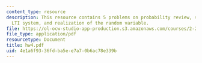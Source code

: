 ```yaml
---
content_type: resource
description: This resource contains 5 problems on probability review, stationary process,
  LTI system, and realization of the random variable.
file: https://ol-ocw-studio-app-production.s3.amazonaws.com/courses/2-22-design-principles-for-ocean-vehicles-13-42-spring-2005/4e1a6f9336fdba5ee7a70b6ac78e339b_hw4.pdf
file_type: application/pdf
resourcetype: Document
title: hw4.pdf
uid: 4e1a6f93-36fd-ba5e-e7a7-0b6ac78e339b
---
```

